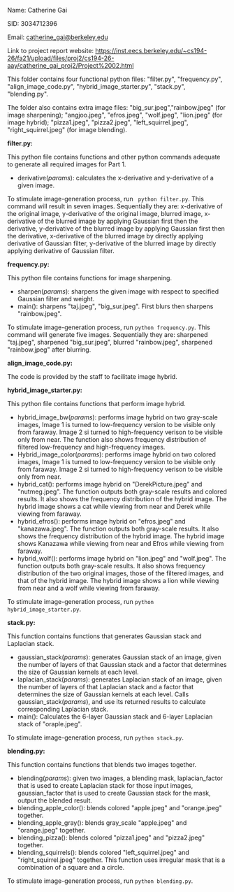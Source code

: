 Name: Catherine Gai

SID: 3034712396

Email: catherine_gai@berkeley.edu

Link to project report website: https://inst.eecs.berkeley.edu/~cs194-26/fa21/upload/files/proj2/cs194-26-aay/catherine_gai_proj2/Project%2002.html

This folder contains four functional python files: "filter.py", "frequency.py", "align_image_code.py", "hybrid_image_starter.py", "stack.py", "blending.py". 

The folder also contains extra image files: "big_sur.jpeg","rainbow.jpeg" (for image sharpening); "angjoo.jpeg", "efros.jpeg", "wolf.jpeg", "lion.jpeg" (for image hybrid); "pizza1.jpeg", "pizza2.jpeg", "left_squirrel.jpeg", "right_squirrel.jpeg" (for image blending). 



**filter.py:**

This python file contains functions and other python commands adequate to generate all required images for Part 1. 

* derivative(*params*): calculates the x-derivative and y-derivative of a given image. 

To stimulate image-generation process, run ` python filter.py`. This command will result in seven images. Sequentially they are: x-derivative of the original image, y-derivative of the original image, blurred image, x-derivative of the blurred image by applying Gaussian first then the derivative, y-derivative of the blurred image by applying Gaussian first then the derivative, x-derivative of the blurred image by directly applying derivative of Gaussian filter, y-derivative of the blurred image by directly applying derivative of Gaussian filter. 



**frequency.py:**

This python file contains functions for image sharpening. 

* sharpen(*params*): sharpens the given image with respect to specified Gaussian filter and weight. 
* main(): sharpens "taj.jpeg", "big_sur.jpeg". First blurs then sharpens "rainbow.jpeg". 

To stimulate image-generation process, run `python frequency.py`. This command will generate five images. Sequentially they are: sharpened "taj.jpeg", sharpened "big_sur.jpeg", blurred "rainbow.jpeg", sharpened "rainbow.jpeg" after blurring. 



**align_image_code.py:**

The code is provided by the staff to facilitate image hybrid. 



**hybrid_image_starter.py:**

This python file contains functions that perform image hybrid. 

* hybrid_image_bw(*params*): performs image hybrid on two gray-scale images, Image 1 is turned to low-frequency version to be visible only from faraway. Image 2 si turned to high-frequency verison to be visible only from near. The function also shows frequency distribution of filtered low-frequency and high-frequency images. 
* Hybrid_image_color(*params*): performs image hybrid on two colored images, Image 1 is turned to low-frequency version to be visible only from faraway. Image 2 si turned to high-frequency verison to be visible only from near. 
* hybrid_cat(): performs image hybrid on "DerekPicture.jpeg" and "nutmeg.jpeg". The function outputs both gray-scale results and colored results. It also shows the frequency distribution of the hybrid image. The hybrid image shows a cat while viewing from near and Derek while viewing from faraway.
* hybrid_efros(): performs image hybrid on "efros.jpeg" and "kanazawa.jpeg". The function outputs both gray-scale results. It also shows the frequency distribution of the hybrid image. The hybrid image shows Kanazawa while viewing from near and Efros while viewing from faraway. 
* hybrid_wolf(): performs image hybrid on "lion.jpeg" and "wolf.jpeg". The function outputs both gray-scale results. It also shows frequency distribution of the two original images, those of the filtered images, and that of the hybrid image. The hybrid image shows a lion while viewing from near and a wolf while viewing from faraway. 

To stimulate image-generation process, run `python hybrid_image_starter.py`. 



**stack.py:**

This function contains functions that generates Gaussian stack and Laplacian stack. 

* gaussian_stack(*params*): generates Gaussian stack of an image, given the number of layers of that Gaussian stack and a factor that determines the size of Gaussian kernels at each level. 
* laplacian_stack(*params*): generates Laplacian stack of an image, given the number of layers of that Laplacian stack and a factor that determines the size of Gaussian kernels at each level. Calls gaussian_stack(*params*), and use its returned results to calculate corresponding Laplacian stack. 
* main(): Calculates the 6-layer Gaussian stack and 6-layer Laplacian stack of "oraple.jpeg". 

To stimulate image-generation process, run `python stack.py`. 



**blending.py:**

This function contains functions that blends two images together. 

* blending(*params*): given two images, a blending mask, laplacian_factor that is used to create Laplacian stack for those input images, gaussian_factor that is used to create Gaussian stack for the mask, output the blended result. 
* blending_apple_color(): blends colored "apple.jpeg" and "orange.jpeg" together. 
* blending_apple_gray(): blends gray_scale "apple.jpeg" and "orange.jpeg" together. 
* blending_pizza(): blends colored "pizza1.jpeg" and "pizza2.jpeg" together. 
* blending_squirrels(): blends colored "left_squirrel.jpeg" and "right_squirrel.jpeg" together. This function uses irregular mask that is a combination of a square and a circle. 

To stimulate image-generation process, run `python blending.py`. 

